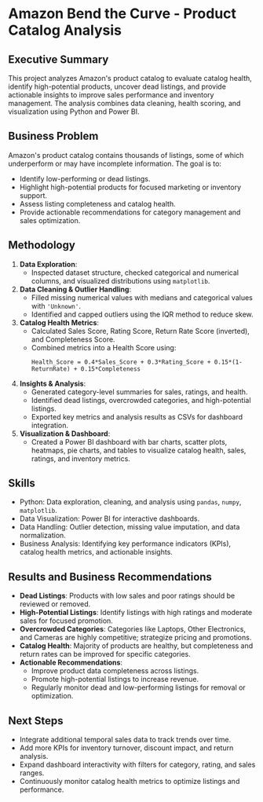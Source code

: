 # Amazon Bend the Curve - Product Catalog Analysis

## Executive Summary
This project analyzes Amazon's product catalog to evaluate catalog health, identify high-potential products, uncover dead listings, and provide actionable insights to improve sales performance and inventory management. The analysis combines data cleaning, health scoring, and visualization using Python and Power BI.

## Business Problem
Amazon's product catalog contains thousands of listings, some of which underperform or may have incomplete information. The goal is to:
- Identify low-performing or dead listings.
- Highlight high-potential products for focused marketing or inventory support.
- Assess listing completeness and catalog health.
- Provide actionable recommendations for category management and sales optimization.

## Methodology
1. **Data Exploration**: 
   - Inspected dataset structure, checked categorical and numerical columns, and visualized distributions using `matplotlib`.
2. **Data Cleaning & Outlier Handling**:
   - Filled missing numerical values with medians and categorical values with `'Unknown'`.
   - Identified and capped outliers using the IQR method to reduce skew.
3. **Catalog Health Metrics**:
   - Calculated Sales Score, Rating Score, Return Rate Score (inverted), and Completeness Score.
   - Combined metrics into a Health Score using:
     ```
     Health_Score = 0.4*Sales_Score + 0.3*Rating_Score + 0.15*(1-ReturnRate) + 0.15*Completeness
     ```
4. **Insights & Analysis**:
   - Generated category-level summaries for sales, ratings, and health.
   - Identified dead listings, overcrowded categories, and high-potential listings.
   - Exported key metrics and analysis results as CSVs for dashboard integration.
5. **Visualization & Dashboard**:
   - Created a Power BI dashboard with bar charts, scatter plots, heatmaps, pie charts, and tables to visualize catalog health, sales, ratings, and inventory metrics.

## Skills
- Python: Data exploration, cleaning, and analysis using `pandas`, `numpy`, `matplotlib`.
- Data Visualization: Power BI for interactive dashboards.
- Data Handling: Outlier detection, missing value imputation, and data normalization.
- Business Analysis: Identifying key performance indicators (KPIs), catalog health metrics, and actionable insights.

## Results and Business Recommendations
- **Dead Listings**: Products with low sales and poor ratings should be reviewed or removed.
- **High-Potential Listings**: Identify listings with high ratings and moderate sales for focused promotion.
- **Overcrowded Categories**: Categories like Laptops, Other Electronics, and Cameras are highly competitive; strategize pricing and promotions.
- **Catalog Health**: Majority of products are healthy, but completeness and return rates can be improved for specific categories.
- **Actionable Recommendations**:
  - Improve product data completeness across listings.
  - Promote high-potential listings to increase revenue.
  - Regularly monitor dead and low-performing listings for removal or optimization.

## Next Steps
- Integrate additional temporal sales data to track trends over time.
- Add more KPIs for inventory turnover, discount impact, and return analysis.
- Expand dashboard interactivity with filters for category, rating, and sales ranges.
- Continuously monitor catalog health metrics to optimize listings and performance.
